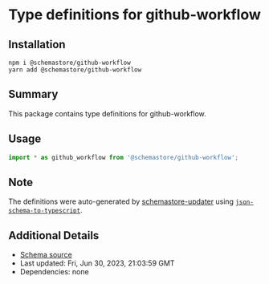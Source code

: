 # Type definitions for github-workflow

## Installation

```
npm i @schemastore/github-workflow
yarn add @schemastore/github-workflow
```

## Summary

This package contains type definitions for github-workflow.

## Usage

```ts
import * as github_workflow from '@schemastore/github-workflow';
```

## Note

The definitions were auto-generated by [schemastore-updater](https://github.com/ffflorian/schemastore-updater) using [`json-schema-to-typescript`](https://www.npmjs.com/package/json-schema-to-typescript).

## Additional Details

* [Schema source](https://github.com/SchemaStore/schemastore/tree/master/src/schemas/json/github-workflow)
* Last updated: Fri, Jun 30, 2023, 21:03:59 GMT
* Dependencies: none
